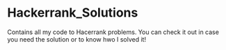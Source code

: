 # Hackerrank_Solutions

Contains all my code to Hacerrank problems. You can check it out in case you need the solution or to know hwo I solved it!
